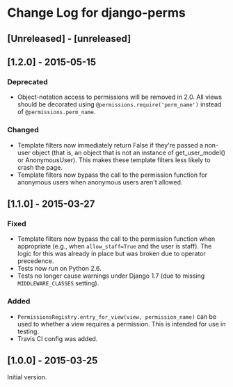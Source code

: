 # Change Log for django-perms

## [Unreleased] - [unreleased]

## [1.2.0] - 2015-05-15

### Deprecated

- Object-notation access to permissions will be removed in 2.0. All views
  should be decorated using `@permissions.require('perm_name')` instead of
  `@permissions.perm_name`.

### Changed

- Template filters now immediately return False if they're passed a non-user
  object (that is, an object that is not an instance of get_user_model() or
  AnonymousUser). This makes these template filters less likely to crash the
  page.
- Template filters now bypass the call to the permission function for anonymous
  users when anonymous users aren't allowed.

## [1.1.0] - 2015-03-27

### Fixed

- Template filters now bypass the call to the permission function when
  appropriate (e.g., when `allow_staff=True` and the user is staff). The
  logic for this was already in place but was broken due to operator
  precedence.
- Tests now run on Python 2.6.
- Tests no longer cause warnings under Django 1.7 (due to missing
  `MIDDLEWARE_CLASSES` setting).

### Added

- `PermissionsRegistry.entry_for_view(view, permission_name)` can be used to
  whether a view requires a permission. This is intended for use in testing.
- Travis CI config was added.

## [1.0.0] - 2015-03-25

Initial version.
